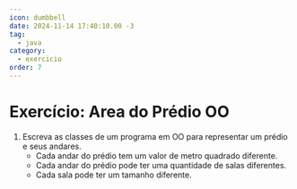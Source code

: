 ```yaml
---
icon: dumbbell
date: 2024-11-14 17:40:10.00 -3
tag:
  - java
category:
  - exercicio
order: 7
---
```


# Exercício: Area do Prédio OO


1. Escreva as classes de um programa em OO para representar um prédio e seus andares.
   - Cada andar do prédio tem um valor de metro quadrado diferente. 
   - Cada andar do prédio pode ter uma quantidade de salas diferentes.
   - Cada sala pode ter um tamanho diferente.

